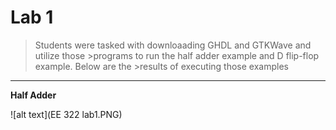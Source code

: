# Lab 1

>Students were tasked with downloaading GHDL and GTKWave and utilize those >programs to run the half adder example and D flip-flop example. Below are the >results of executing those examples

---

**Half Adder**

![alt text](EE 322 lab1.PNG)
